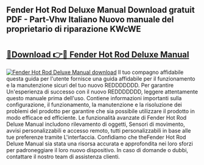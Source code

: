 ## Fender Hot Rod Deluxe Manual Download gratuit PDF - Part-Vhw Italiano Nuovo manuale del proprietario di riparazione KWcWE

# <h2><a href="http://dfdmhz.blite.top/?on=Fender+Hot+Rod+Deluxe+Manual">🔗Download 👉🔴 Fender Hot Rod Deluxe Manual</a></h2>

[![Fender Hot Rod Deluxe Manual download](https://i.imgur.com/lujVjoI.png)](http://dfdmhz.blite.top/?on=Fender+Hot+Rod+Deluxe+Manual)
Il tuo compagno affidabile questa guida per l'utente fornisce una guida affidabile per il funzionamento e la manutenzione sicuri del tuo nuovo REDDDDDDD. Per garantire Un'esperienza di successo con il nuovo REDDDDDDD, leggere attentamente questo manuale prima dell'uso. Contiene informazioni importanti sulla configurazione, il funzionamento, la manutenzione e la risoluzione dei problemi del prodotto per garantire che sia possibile utilizzare il prodotto in modo efficace ed efficiente. Le funzionalità avanzate di Fender Hot Rod Deluxe Manual includono rilevamento di oggetti, Sensori di movimento, avvisi personalizzabili e accesso remoto, tutti personalizzabili in base alle tue preferenze tramite L'interfaccia. Confidiamo che theFender Hot Rod Deluxe Manual sia stata una risorsa accurata e approfondita nei loro sforzi per padroneggiare il loro nuovo dispositivo. In caso di domande o dubbi, contattare il nostro team di assistenza clienti.
